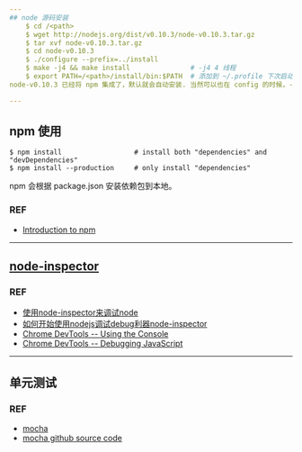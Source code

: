 ```yaml
---
## node 源码安装
    $ cd /<path>
    $ wget http://nodejs.org/dist/v0.10.3/node-v0.10.3.tar.gz
    $ tar xvf node-v0.10.3.tar.gz 
    $ cd node-v0.10.3
    $ ./configure --prefix=../install
    $ make -j4 && make install               # -j4 4 线程
    $ export PATH=/<path>/install/bin:$PATH  # 添加到 ~/.profile 下次启动 shell 自动生效
node-v0.10.3 已经将 npm 集成了，默认就会自动安装. 当然可以也在 config 的时候，--without-npm 取消安装，应该不会有人会这么干吧 :).

---
```

## npm 使用
    $ npm install                  # install both "dependencies" and "devDependencies"
    $ npm install --production     # only install "dependencies"
npm 会根据 package.json 安装依赖包到本地。
### REF
* [Introduction to npm](http://howtonode.org/introduction-to-npm)

---
## [node-inspector](https://github.com/dannycoates/node-inspector)
### REF
* [使用node-inspector来调试node](http://blog.goddyzhao.me/post/11522397416/how-to-debug-node-with-node-inspector)
* [如何开始使用nodejs调试debug利器node-inspector](http://liuxiaoming.com/dev/2012/06/20/how-to-debug-nodejs-code-with-node-inspector/)
* [Chrome DevTools -- Using the Console](https://developers.google.com/chrome-developer-tools/docs/console)
* [Chrome DevTools -- Debugging JavaScript](https://developers.google.com/chrome-developer-tools/docs/javascript-debugging)

---
## 单元测试
### REF
* [mocha](http://visionmedia.github.io/mocha/)
* [mocha github source code](https://github.com/visionmedia/mocha)